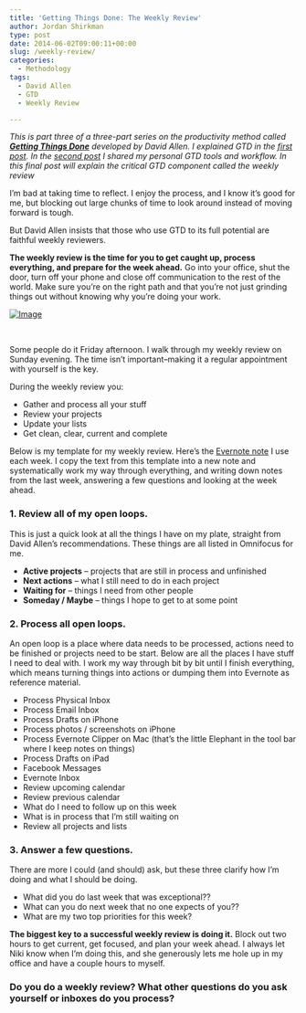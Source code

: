 ```yaml
---
title: 'Getting Things Done: The Weekly Review'
author: Jordan Shirkman
type: post
date: 2014-06-02T09:00:11+00:00
slug: /weekly-review/
categories:
  - Methodology
tags:
  - David Allen
  - GTD
  - Weekly Review

---
```

_This is part three of a three-part series on the productivity method called **[Getting Things Done](http://www.amazon.com/gp/product/0142000280/ref=as_li_tl?ie=UTF8&camp=1789&creative=390957&creativeASIN=0142000280&linkCode=as2&tag=thepoiofimp-20&linkId=DIQF6BOVVKRQCHVY)** developed by David Allen. I explained GTD in the [first post](https://jshirk.com/blog/gtd). In the [second post](https://jshirk.com/blog/my-gtd) I shared my personal GTD tools and workflow. In this final post will explain the critical GTD component called the weekly review_

I’m bad at taking time to reflect. I enjoy the process, and I know it’s good for me, but blocking out large chunks of time to look around instead of moving forward is tough.

But David Allen insists that those who use GTD to its full potential are faithful weekly reviewers.

**The weekly review is the time for you to get caught up, process everything, and prepare for the week ahead.** Go into your office, shut the door, turn off your phone and close off communication to the rest of the world. Make sure you’re on the right path and that you’re not just grinding things out without knowing why you’re doing your work.

[![Image](/images/Holding-Map.jpeg)](https://jshirk.com/blog/weekly-review/)

&nbsp;

Some people do it Friday afternoon. I walk through my weekly review on Sunday evening. The time isn’t important–making it a regular appointment with yourself is the key. <!--more-->

During the weekly review you:

  * Gather and process all your stuff
  * Review your projects
  * Update your lists
  * Get clean, clear, current and complete

Below is my template for my weekly review. Here’s the [Evernote note](https://www.evernote.com/shard/s11/sh/ef938541-ea0f-4bdf-bfa3-e01c181f111a/a08447d649802d68ca613d1735865053) I use each week. I copy the text from this template into a new note and systematically work my way through everything, and writing down notes from the last week, answering a few questions and looking at the week ahead.

### 1. Review all of my open loops.

This is just a quick look at all the things I have on my plate, straight from David Allen’s recommendations. These things are all listed in Omnifocus for me.

  * **Active projects** – projects that are still in process and unfinished
  * **Next actions** – what I still need to do in each project
  * **Waiting for** – things I need from other people
  * **Someday / Maybe** – things I hope to get to at some point

### 2. Process all open loops.

An open loop is a place where data needs to be processed, actions need to be finished or projects need to be start. Below are all the places I have stuff I need to deal with. I work my way through bit by bit until I finish everything, which means turning things into actions or dumping them into Evernote as reference material.

  * Process Physical Inbox
  * Process Email Inbox
  * Process Drafts on iPhone
  * Process photos / screenshots on iPhone
  * Process Evernote Clipper on Mac (that’s the little Elephant in the tool bar where I keep notes on things)
  * Process Drafts on iPad
  * Facebook Messages
  * Evernote Inbox
  * Review upcoming calendar
  * Review previous calendar
  * What do I need to follow up on this week
  * What is in process that I’m still waiting on
  * Review all projects and lists

### 3. Answer a few questions.

There are more I could (and should) ask, but these three clarify how I’m doing and what I should be doing.

  * What did you do last week that was exceptional??
  * What can you do next week that no one expects of you??
  * What are my two top priorities for this week?

**The biggest key to a successful weekly review is doing it.** Block out two hours to get current, get focused, and plan your week ahead. I always let Niki know when I’m doing this, and she generously lets me hole up in my office and have a couple hours to myself.

### Do you do a weekly review? What other questions do you ask yourself or inboxes do you process?
